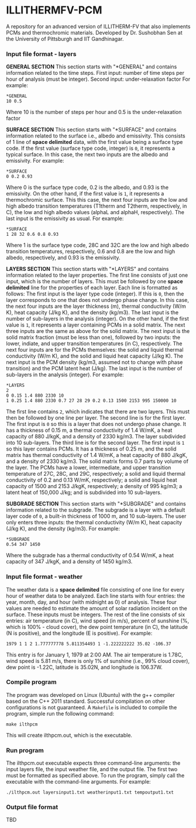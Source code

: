 # ILLITHERMFV-PCM
A repository for an advanced version of ILLITHERM-FV that also implements PCMs and thermochromic materials. Developed by Dr. Sushobhan Sen at the University of Pittsburgh and IIT Gandhinagar.

### Input file format - layers
**GENERAL SECTION**
This section starts with "*GENERAL" and contains information related to the time steps.
First input: number of time steps per hour of analysis (must be integer). Second input: under-relaxation factor For example:
```
*GENERAL
10 0.5
```
Where 10 is the number of steps per hour and 0.5 is the under-relaxation factor

**SURFACE SECTION**
This section starts with "*SURFACE" and contains information related to the surface i.e., albedo and emissivity. This consists of 1 line of **space delimited** data, with the first value being a surface type code.
If the first value (surface type code, integer) is `0`, it represents a typical surface. In this case, the next two inputs are the albedo and emissivity. For example:
```
*SURFACE
0 0.2 0.93
```
Where 0 is the surface type code, 0.2 is the albedo, and 0.93 is the emissivity.
On the other hand, if the first value is `1`, it represents a thermochromic surface. This this case, the next four inputs are the low and high albedo transition temperatures (T1therm and T2therm, respectively, in C), the low and high albedo values (alphaL and alphaH, respectively). The last input is the emissivity as usual. For example:
```
*SURFACE
1 28 32 0.6 0.8 0.93
```
Where 1 is the surface type code, 28C and 32C are the low and high albedo transition temperatures, respectively, 0.6 and 0.8 are the low and high albedo, respectively, and 0.93 is the emissivity.

**LAYERS SECTION**
This section starts with "*LAYERS" and contains information related to the layer properties. The first line consists of just one input, which is the number of layers. This must be followed by one **space delimited** line for the properties of each layer. Each line is formatted as follows:
The first input is the layer type code (integer). If this is `0`, then the layer corresponds to one that does not undergo phase change. In this case, the next four inputs are the layer thickness (m), thermal conductivity (W/m K), heat capacity (J/kg K), and the density (kg/m3). The last input is the number of sub-layers in the analysis (integer).
On the other hand, if the first value is `1`, it represents a layer containing PCMs in a solid matrix. The next three inputs are the same as above for the solid matrix. The next input is the solid matrix fraction (must be less than one), followed by two inputs: the lower, indiate, and upper transition temperatures (in C), respectively. The next four inputs are for the PCMs themselves: the solid and liquid thermal conductivity (W/m K), and the solid and liquid heat capacity (J/kg K). The next input is the PCM density (kg/m3, assumed not to change with phase transition) and the PCM latent heat (J/kg). The last input is the number of sub-layers in the analysis (integer). For example:
```
*LAYERS
2
0 0.15 1.4 880 2330 10
1 0.25 1.4 880 2330 0.7 27 28 29 0.2 0.13 1500 2153 995 150000 10
```
The first line contains `2`, which indicates that there are two layers. This must then be followed by one line per layer.
The second line is for the first layer. The first input is `0` so this is a layer that does not undergo phase change. It has a thickness of 0.15 m, a thermal conductivity of 1.4 W/mK, a heat capacity of 880 J/kgK, and a density of 2330 kg/m3. The layer subdivided into 10 sub-layers.
The third line is for the second layer. The first input is `1` so this layer contains PCMs. It has a thickness of 0.25 m, and the solid matrix has  thermal conductivity of 1.4 W/mK, a heat capacity of 880 J/kgK, and a density of 2330 kg/m3. The solid matrix forms 0.7 parts by volume of the layer. The PCMs have a lower, intermediate, and upper transition temperature of 27C, 28C, and 29C, respectively; a solid and liquid thermal conductivity of 0.2 and 0.13 W/mK, respectively; a solid and liquid heat capacity of 1500 and 2153 J/kgK, respectively; a density of 995 kg/m3; a latent heat of 150,000 J/kg; and is subdivided into 10 sub-layers.

**SUBGRADE SECTION**
This section starts with "*SUBGRADE" and contains information related to the subgrade. The subgrade is a layer with a default layer code of `0`, a built-in thickness of 1000 m, and 10 sub-layers. The user only enters three inputs: the thermal conductivity (W/m K), heat capacity (J/kg K), and the density (kg/m3). For example:
```
*SUBGRADE
0.54 347 1450
```
Where the subgrade has a thermal conductivity of 0.54 W/mK, a heat capacity of 347 J/kgK, and a density of 1450 kg/m3.

### Input file format - weather
The weather data is a **space delimited** file consisting of one line for every hour of weather data to be analyzed. Each line starts with four entries: the year, month, day, and hour (with midnight as 0) of analysis. These four values are needed to estimate the amount of solar radiation incident on the surface. These inputs must be integers. The rest of the line consists of six entries: air temperature (in C), wind speed (in m/s), percent of sunshine (%, which is 100% - cloud cover), the dew point temperature (in C), the latitude (N is positive), and the longitude (E is positive). For example:
```
1979 1 1 2 1.777777778 5.811354493 1 -1.222222222 35.02 -106.37
```
This entry is for January 1, 1979 at 2:00 AM. The air temperature is 1.78C, wind speed is 5.81 m/s, there is only 1% of sunshine (i.e., 99% cloud cover), dew point is -1.22C, latitude is 35.02N, and longitude is 106.37W.

### Compile program
The program was developed on Linux (Ubuntu) with the g++ compiler based on the C++ 2011 standard. Successful compilation on other configurations is not guaranteed. A `Makefile` is included to compile the program, simple run the following command:
```
make ilthpcm
```
This will create ilthpcm.out, which is the executable. 

### Run program
The ilthpcm.out executable expects three command-line arguments: the input layers file, the input weather file, and the output file. The first two must be formatted as specified above. To run the program, simply call the executable with the command-line arguments. For example:
```
./ilthpcm.out layersinput1.txt weatherinput1.txt tempoutput1.txt
```

### Output file format
TBD